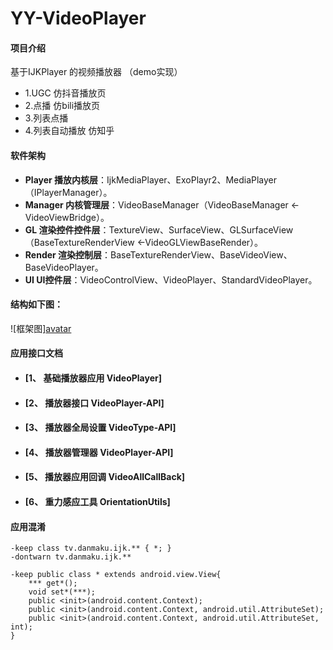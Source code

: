 # YY-VideoPlayer

#### 项目介绍
基于IJKPlayer 的视频播放器 （demo实现）
* 1.UGC 仿抖音播放页
* 2.点播 仿bili播放页
* 3.列表点播
* 4.列表自动播放 仿知乎

#### 软件架构
* **Player  播放内核层**：IjkMediaPlayer、ExoPlayr2、MediaPlayer（IPlayerManager）。
* **Manager 内核管理层**：VideoBaseManager（VideoBaseManager <- VideoViewBridge）。
* **GL      渲染控件控件层**：TextureView、SurfaceView、GLSurfaceView（BaseTextureRenderView <-VideoGLViewBaseRender）。
* **Render  渲染控制层**：BaseTextureRenderView、BaseVideoView、BaseVideoPlayer。
* **UI      UI控件层**：VideoControlView、VideoPlayer、StandardVideoPlayer。
#### 结构如下图：

![框架图][avatar](VideoPalyer_Structure.jpg)


#### 应用接口文档

* #### [1、 基础播放器应用     VideoPlayer]
* #### [2、 播放器接口        VideoPlayer-API]
* #### [3、 播放器全局设置    VideoType-API]
* #### [4、 播放器管理器      VideoPlayer-API]
* #### [5、 播放器应用回调     VideoAllCallBack]
* #### [6、 重力感应工具       OrientationUtils]


#### 应用混淆

```
-keep class tv.danmaku.ijk.** { *; }
-dontwarn tv.danmaku.ijk.**

-keep public class * extends android.view.View{
    *** get*();
    void set*(***);
    public <init>(android.content.Context);
    public <init>(android.content.Context, android.util.AttributeSet);
    public <init>(android.content.Context, android.util.AttributeSet, int);
}
```

